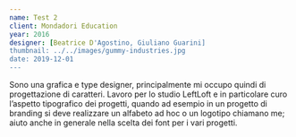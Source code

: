 ```yaml
---
name: Test 2
client: Mondadori Education
year: 2016
designer: [Beatrice D'Agostino, Giuliano Guarini]
thumbnail: ../../images/gummy-industries.jpg
date: 2019-12-01
---
```


Sono una grafica e type designer, principalmente mi occupo quindi di
progettazione di caratteri. Lavoro per lo studio LeftLoft e in
particolare curo l’aspetto tipografico dei progetti, quando ad
esempio in un progetto di branding si deve realizzare un alfabeto ad
hoc o un logotipo chiamano me; aiuto anche in generale nella scelta
dei font per i vari progetti.
